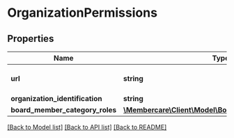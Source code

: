 # OrganizationPermissions

## Properties
Name | Type | Description | Notes
------------ | ------------- | ------------- | -------------
**url** | **string** | The link to the current resource | [optional] 
**organization_identification** | **string** |  | [optional] 
**board_member_category_roles** | [**\Membercare\Client\Model\BoardMemberCategoryRole[]**](BoardMemberCategoryRole.md) |  | [optional] 

[[Back to Model list]](../../README.md#documentation-for-models) [[Back to API list]](../../README.md#documentation-for-api-endpoints) [[Back to README]](../../README.md)

